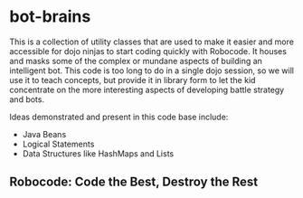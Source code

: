 # bot-brains
This is a collection of utility classes that are used to make it easier and more accessible for dojo ninjas to start
coding quickly with Robocode.  It houses and masks some of the complex or mundane aspects of building an intelligent
bot.  This code is too long to do in a single dojo session, so we will use it to teach concepts, but provide it in
library form to let the kid concentrate on the more interesting aspects of developing battle strategy and bots.

Ideas demonstrated and present in this code base include:
- Java Beans
- Logical Statements
- Data Structures like HashMaps and Lists

## Robocode: Code the Best, Destroy the Rest
